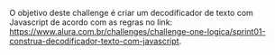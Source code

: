 O objetivo deste challenge é criar um decodificador de texto com Javascript de acordo com as regras no link: https://www.alura.com.br/challenges/challenge-one-logica/sprint01-construa-decodificador-texto-com-javascript.
